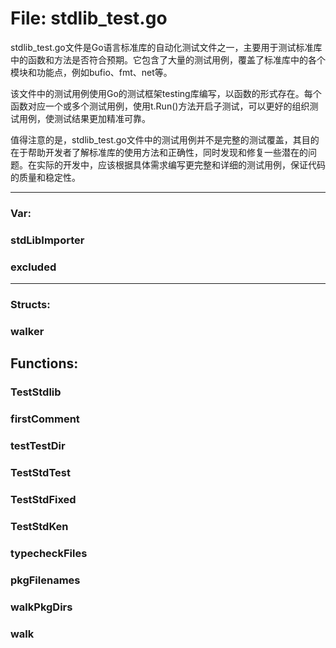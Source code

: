 # File: stdlib_test.go

stdlib_test.go文件是Go语言标准库的自动化测试文件之一，主要用于测试标准库中的函数和方法是否符合预期。它包含了大量的测试用例，覆盖了标准库中的各个模块和功能点，例如bufio、fmt、net等。 

该文件中的测试用例使用Go的测试框架testing库编写，以函数的形式存在。每个函数对应一个或多个测试用例，使用t.Run()方法开启子测试，可以更好的组织测试用例，使测试结果更加精准可靠。

值得注意的是，stdlib_test.go文件中的测试用例并不是完整的测试覆盖，其目的在于帮助开发者了解标准库的使用方法和正确性，同时发现和修复一些潜在的问题。在实际的开发中，应该根据具体需求编写更完整和详细的测试用例，保证代码的质量和稳定性。




---

### Var:

### stdLibImporter





### excluded








---

### Structs:

### walker





## Functions:

### TestStdlib





### firstComment





### testTestDir





### TestStdTest





### TestStdFixed





### TestStdKen





### typecheckFiles





### pkgFilenames





### walkPkgDirs





### walk





